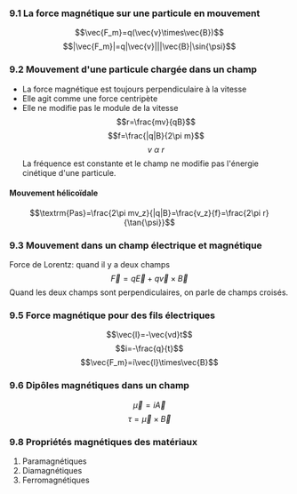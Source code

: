 ### 9.1 La force magnétique sur une particule en mouvement
$$\vec{F_m}=q(\vec{v}\times\vec{B})$$
$$|\vec{F_m}|=q|\vec{v}|||\vec{B}|\sin{\psi}$$
### 9.2 Mouvement d'une particule chargée dans un champ
- La force magnétique est toujours perpendiculaire à la vitesse
- Elle agit comme une force centripète
- Elle ne modifie pas le module de la vitesse
$$r=\frac{mv}{qB}$$
$$f=\frac{|q|B}{2\pi m}$$
$$v\ \alpha \ r$$
La fréquence est constante et le champ ne modifie pas l'énergie cinétique d'une particule.
#### Mouvement hélicoïdale
$$\textrm{Pas}=\frac{2\pi mv_z}{|q|B}=\frac{v_z}{f}=\frac{2\pi r}{\tan{\psi}}$$

### 9.3 Mouvement dans un champ électrique et magnétique
Force de Lorentz: quand il y a deux champs
$$\vec{F}=q\vec{E}+q\vec{v}\times\vec{B}$$
Quand les deux champs sont perpendiculaires, on parle de champs croisés. 
### 9.5 Force magnétique pour des fils électriques
$$\vec{l}=-\vec{vd}t$$
$$i=-\frac{q}{t}$$
$$\vec{F_m}=i\vec{l}\times\vec{B}$$
### 9.6 Dipôles magnétiques dans un champ
$$\vec{\mu}=i\vec{A}$$
$$\tau=\vec{\mu}\times\vec{B}$$
### 9.8 Propriétés magnétiques des matériaux
1. Paramagnétiques
2. Diamagnétiques
3. Ferromagnétiques